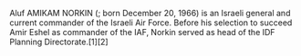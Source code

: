 Aluf AMIKAM NORKIN (; born December 20, 1966) is an Israeli general and current commander of the Israeli Air Force. Before his selection to succeed Amir Eshel as commander of the IAF, Norkin served as head of the IDF Planning Directorate.[1][2]
